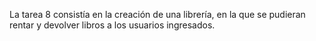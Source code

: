 La tarea 8 consistía en la creación de una librería, en la que se pudieran rentar y devolver libros a los usuarios ingresados.
